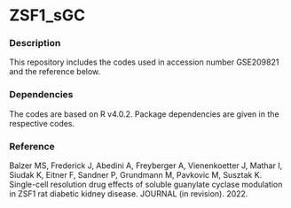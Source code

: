 # ZSF1_sGC

### Description
This repository includes the codes used in accession number GSE209821 and the reference below.

### Dependencies
The codes are based on R v4.0.2. Package dependencies are given in the respective codes.

### Reference
Balzer MS, Frederick J, Abedini A, Freyberger A, Vienenkoetter J, Mathar I, Siudak K, Eitner F, Sandner P, Grundmann M, Pavkovic M, Susztak K. Single-cell resolution drug effects of soluble guanylate cyclase modulation in ZSF1 rat diabetic kidney disease. JOURNAL (in revision). 2022.
